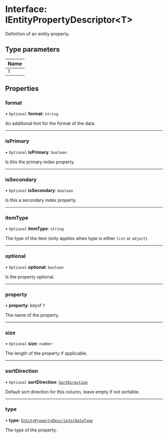 # Interface: IEntityPropertyDescriptor\<T\>

Definition of an entity property.

## Type parameters

| Name |
| :--- |
| `T`  |

## Properties

### format

• `Optional` **format**: `string`

An additional hint for the format of the data.

---

### isPrimary

• `Optional` **isPrimary**: `boolean`

Is this the primary index property.

---

### isSecondary

• `Optional` **isSecondary**: `boolean`

Is this a secondary index property.

---

### itemType

• `Optional` **itemType**: `string`

The type of the item (only applies when type is either `list` or `object`).

---

### optional

• `Optional` **optional**: `boolean`

Is the property optional.

---

### property

• **property**: keyof `T`

The name of the property.

---

### size

• `Optional` **size**: `number`

The length of the property if applicable.

---

### sortDirection

• `Optional` **sortDirection**: [`SortDirection`](../enums/SortDirection.md)

Default sort direction for this column, leave empty if not sortable.

---

### type

• **type**: [`EntityPropertyDescriptorDataType`](../modules.md#entitypropertydescriptordatatype)

The type of the property.
